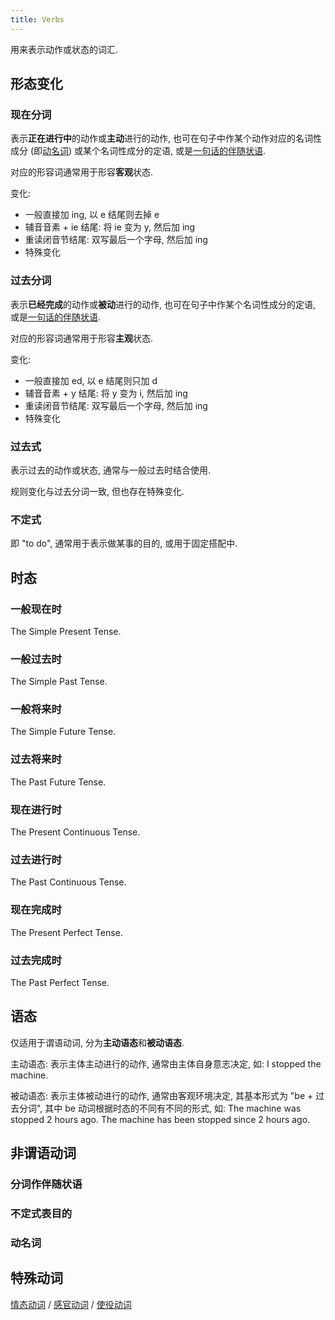 ```yaml
---
title: Verbs
---
```


用来表示动作或状态的词汇.

## 形态变化

### 现在分词

表示**正在进行中**的动作或**主动**进行的动作, 也可在句子中作某个动作对应的名词性成分 (即[动名词](#动名词)) 或某个名词性成分的定语, 或是[一句话的伴随状语](#分词作伴随状语).

对应的形容词通常用于形容**客观**状态.

变化:
- 一般直接加 ing, 以 e 结尾则去掉 e
- 辅音音素 + ie 结尾: 将 ie 变为 y, 然后加 ing
- 重读闭音节结尾: 双写最后一个字母, 然后加 ing
- 特殊变化

### 过去分词

表示**已经完成**的动作或**被动**进行的动作, 也可在句子中作某个名词性成分的定语, 或是[一句话的伴随状语](#分词作伴随状语).

对应的形容词通常用于形容**主观**状态.

变化:
- 一般直接加 ed, 以 e 结尾则只加 d
- 辅音音素 + y 结尾: 将 y 变为 i, 然后加 ing
- 重读闭音节结尾: 双写最后一个字母, 然后加 ing
- 特殊变化

### 过去式

表示过去的动作或状态, 通常与一般过去时结合使用.

规则变化与过去分词一致, 但也存在特殊变化.

### 不定式

即 "to do", 通常用于表示做某事的目的, 或用于固定搭配中.

## 时态

### 一般现在时

The Simple Present Tense.

### 一般过去时

The Simple Past Tense.

### 一般将来时

The Simple Future Tense.

### 过去将来时

The Past Future Tense.

### 现在进行时

The Present Continuous Tense.

### 过去进行时

The Past Continuous Tense.

### 现在完成时

The Present Perfect Tense.

### 过去完成时

The Past Perfect Tense.

## 语态

仅适用于谓语动词, 分为**主动语态**和**被动语态**.

主动语态: 表示主体主动进行的动作, 通常由主体自身意志决定, 如:
I stopped the machine.

被动语态: 表示主体被动进行的动作, 通常由客观环境决定, 其基本形式为 "be + 过去分词", 其中 be 动词根据时态的不同有不同的形式, 如:
The machine was stopped 2 hours ago.
The machine has been stopped since 2 hours ago.

## 非谓语动词

### 分词作伴随状语

### 不定式表目的

### 动名词

## 特殊动词

[情态动词](/properties/verb/modal/info.html) / [感官动词](/properties/verb/sensory/info.html) / [使役动词](/properties/verb/factitive/info.html)
